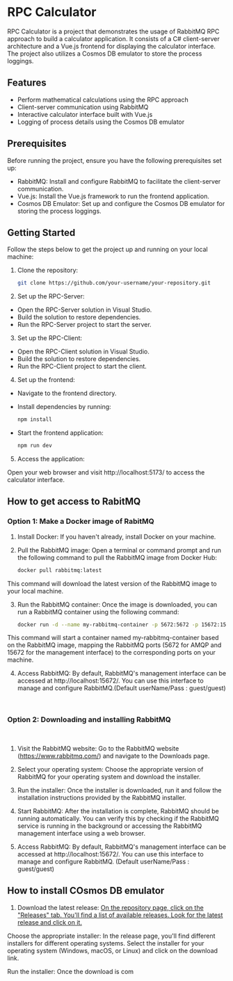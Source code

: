 # RPC Calculator

RPC Calculator is a project that demonstrates the usage of RabbitMQ RPC approach to build a calculator application. It consists of a C# client-server architecture and a Vue.js frontend for displaying the calculator interface. The project also utilizes a Cosmos DB emulator to store the process loggings.

## Features

- Perform mathematical calculations using the RPC approach
- Client-server communication using RabbitMQ
- Interactive calculator interface built with Vue.js
- Logging of process details using the Cosmos DB emulator

## Prerequisites

Before running the project, ensure you have the following prerequisites set up:

- RabbitMQ: Install and configure RabbitMQ to facilitate the client-server communication.
- Vue.js: Install the Vue.js framework to run the frontend application.
- Cosmos DB Emulator: Set up and configure the Cosmos DB emulator for storing the process loggings.

## Getting Started

Follow the steps below to get the project up and running on your local machine:

1. Clone the repository:

   ```bash
   git clone https://github.com/your-username/your-repository.git


2. Set up the RPC-Server:

- Open the RPC-Server solution in Visual Studio.
- Build the solution to restore dependencies.
- Run the RPC-Server project to start the server.

  
3. Set up the RPC-Client:

- Open the RPC-Client solution in Visual Studio.
- Build the solution to restore dependencies.
- Run the RPC-Client project to start the client.

  
4. Set up the frontend:

- Navigate to the frontend directory.

- Install dependencies by running:
  
   ```bash
   npm install

- Start the frontend application:
  
   ```bash
   npm run dev
   
5. Access the application:

Open your web browser and visit http://localhost:5173/ to access the calculator interface.

## How to get access to RabitMQ


### Option 1: Make a Docker image of RabitMQ

1. Install Docker: If you haven't already, install Docker on your machine.

2. Pull the RabbitMQ image: Open a terminal or command prompt and run the following command to pull the RabbitMQ image from Docker Hub:
   ```bash
   docker pull rabbitmq:latest

This command will download the latest version of the RabbitMQ image to your local machine.

3. Run the RabbitMQ container: Once the image is downloaded, you can run a RabbitMQ container using the following command:

   ```bash
   docker run -d --name my-rabbitmq-container -p 5672:5672 -p 15672:15672 rabbitmq:latest

This command will start a container named my-rabbitmq-container based on the RabbitMQ image, mapping the RabbitMQ ports (5672 for AMQP and 15672 for the       management interface) to the corresponding ports on your machine.

4. Access RabbitMQ: By default, RabbitMQ's management interface can be accessed at http://localhost:15672/. You can use this interface to manage and configure RabbitMQ.(Default userName/Pass : guest/guest)

</br>

### Option 2: Downloading and installing RabbitMQ
</br>

1. Visit the RabbitMQ website: Go to the RabbitMQ website (https://www.rabbitmq.com/) and navigate to the Downloads page.

2. Select your operating system: Choose the appropriate version of RabbitMQ for your operating system and download the installer.

3. Run the installer: Once the installer is downloaded, run it and follow the installation instructions provided by the RabbitMQ installer.

4. Start RabbitMQ: After the installation is complete, RabbitMQ should be running automatically. You can verify this by checking if the RabbitMQ service is running in the background or accessing the RabbitMQ management interface using a web browser.

5. Access RabbitMQ: By default, RabbitMQ's management interface can be accessed at http://localhost:15672/. You can use this interface to manage and configure RabbitMQ. (Default userName/Pass : guest/guest)

## How to install COsmos DB emulator

1. Download the latest release: [On the repository page, click on the "Releases" tab. You'll find a list of available releases. Look for the latest release and click on it.](https://learn.microsoft.com/en-us/azure/cosmos-db/local-emulator?tabs=ssl-netstd21)

Choose the appropriate installer: In the release page, you'll find different installers for different operating systems. Select the installer for your operating system (Windows, macOS, or Linux) and click on the download link.

Run the installer: Once the download is com

